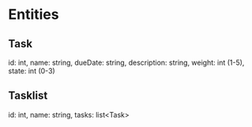 # Entities

## Task ##

id: int, name: string, dueDate: string, description: string, weight: int (1-5), state: int (0-3)

## Tasklist ##

id: int, name: string, tasks: list&lt;Task&gt;